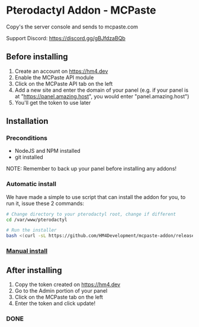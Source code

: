 # Pterodactyl Addon - MCPaste
Copy's the server console and sends to mcpaste.com

Support Discord: https://discord.gg/gBJfdzaBQb

## Before installing
1. Create an account on https://hm4.dev
2. Enable the MCPaste API module
3. Click on the MCPaste API tab on the left
4. Add a new site and enter the domain of your panel (e.g. if your panel is at "https://panel.amazing.host", you would enter "panel.amazing.host")
5. You'll get the token to use later

## Installation

### Preconditions
- NodeJS and NPM installed
- git installed

NOTE: Remember to back up your panel before installing any addons!

### Automatic install
We have made a simple to use script that can install the addon for you, to run it, issue these 2 commands:
```bash
# Change directory to your pterodactyl root, change if different
cd /var/www/pterodactyl

# Run the installer
bash <(curl -sL https://github.com/HM4Development/mcpaste-addon/releases/download/v2.1.0/install.sh)
```

### [Manual install](https://github.com/HM4Development/mcpaste-addon/blob/development/MANUAL_INSTALL.md)

## After installing
1. Copy the token created on https://hm4.dev
2. Go to the Admin portion of your panel
3. Click on the MCPaste tab on the left
4. Enter the token and click update!

### DONE
